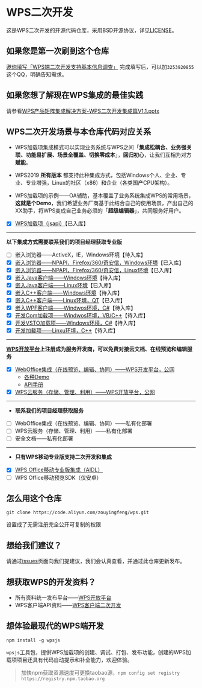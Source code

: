 # WPS二次开发

这是WPS二次开发的开源代码仓库，采用BSD开源协议，详见[LICENSE](LICENSE)。

## 如果您是第一次刷到这个仓库

[邀你填写「WPS端二次开发支持基本信息调查」](https://f.wps.cn/form-write/4aTnaSY3/)
完成填写后，可以加`3253920855`这个QQ，明确告知需求。

## 如果您想了解现在WPS集成的最佳实践

请参看[WPS产品矩阵集成解决方案-WPS二次开发集成篇V1.1.pptx](https://kdocs.cn/l/cyKkDebda)

## WPS二次开发场景与本仓库代码对应关系

- WPS加载项集成模式可以实现业务系统与WPS之间「**集成松耦合、业务强关联、功能易扩展、场景全覆盖、切换零成本**」，**回归初心**，让我们互相为对方**赋能**。

- WPS2019 **所有版本** 都支持此种集成方式，包括Windows个人、企业、专业、专业增强，Linux的社区（x86）和企业（各类国产CPU架构）。

- WPS加载项的示例——OA辅助，基本覆盖了业务系统集成WPS的常用场景，**这就是个Demo**，我们希望业务厂商基于此结合自己的使用场景，产出自己的XX助手，将WPS变成自己业务必须的「**超级编辑器**」，共同服务好用户。

- [x] [WPS加载项（jsapi）](oaassist/README.md)【已入库】

---

**以下集成方式需要联系我们的项目经理获取专业版**
- [ ] 嵌入浏览器——ActiveX，IE，Windows环境【待入库】
- [x] [嵌入浏览器——NPAPI，Firefox/360/奇安信，Windows环境](np-example/browser-integration-wps/README.md)【已入库】
- [x] [嵌入浏览器——NPAPI，Firefox/360/奇安信，Linux环境](np-example/browser-integration-wps/README.md)【已入库】
- [x] [嵌入Java客户端——Windows环境](https://kdocs.cn/l/sJyOAdMPn)【待入库】
- [x] [嵌入Java客户端——Linux环境](java/README.md)【已入库】
- [x] [嵌入C++客户端——Windows环境](https://kdocs.cn/l/c7jl7x76T)【待入库】
- [x] [嵌入C++客户端——Linux环境，QT](cpp/README.md)【已入库】
- [x] [嵌入WPF客户端——Windwos环境，C#](https://kdocs.cn/l/ce4rXtmFS)【待入库】
- [x] [开发Com加载项——Windwos环境，VB/C++](https://kdocs.cn/l/c7jl7x76T)【待入库】
- [x] [开发VSTO加载项——Windows环境，C#](https://kdocs.cn/l/ce4rXtmFS)【待入库】
- [x] [开发加载项——Linxu环境，C++](https://kdocs.cn/l/c1cSaydPa)【待入库】

---

**[WPS开放平台](https://open.wps.cn)上注册成为服务开发商，可以免费对接云文档、在线预览和编辑服务**
- [x] [WebOffice集成（在线预览、编辑、协同）——WPS开发平台，公网](https://open.wps.cn/docs/wwo/join/platform-overview)
  - [各种Demo](https://open.wps.cn/docs/wwo/access/sdk-demo)
  - [API手册](https://wwo.wps.cn/docs-js-sdk/#/)
- [x] [WPS云服务（存储、管理、利用）——WPS开放平台，公网](https://open.wps.cn/docs/cloud)

---

- **联系我们的项目经理获取服务**
- [ ] WebOffice集成（在线预览、编辑、协同）——私有化部署
- [ ] WPS云服务（存储、管理、利用）——私有化部署
- [ ] 安全文档——私有化部署

---

- **只有WPS移动专业版支持二次开发和集成**
- [x] [WPS Office移动专业版集成（AIDL）](http://mo.wps.cn/pc-app/office-pro.html)
- [ ] WPS Office移动预览SDK（仅安卓）

## 怎么用这个仓库

`git clone https://code.aliyun.com/zouyingfeng/wps.git`

设置成了无需注册完全公开可复制的权限

## 想给我们建议？

请通过[issues](https://code.aliyun.com/zouyingfeng/wps/issues)页面向我们提建议，我们会认真查看，并通过此仓库更新发布。

## 想获取WPS的开发资料？

- 所有资料统一发布平台——[WPS开放平台](https://open.wps.cn)
- WPS客户端API资料——[WPS客户端二次开发](https://open.wps.cn/docs/office)

## 想体验最现代的WPS端开发

`npm install -g wpsjs`

`wpsjs`工具包，提供WPS加载项的创建、调试、打包、发布功能，创建的WPS加载项项目还具有代码自动提示和补全能力，欢迎体验。

> 加快npm获取资源速度可更换taobao源，`npm config set registry https://registry.npm.taobao.org`